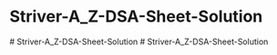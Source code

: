 # Striver-A_Z-DSA-Sheet-Solution
#   S t r i v e r - A _ Z - D S A - S h e e t - S o l u t i o n  
 # Striver-A_Z-DSA-Sheet-Solution
